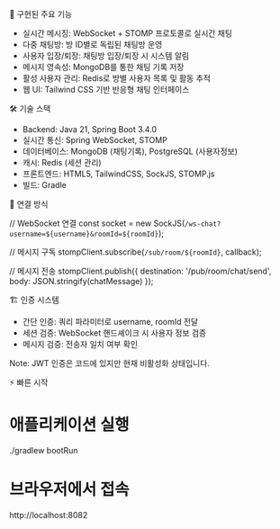   🚀 구현된 주요 기능

  - 실시간 메시징: WebSocket + STOMP 프로토콜로 실시간 채팅
  - 다중 채팅방: 방 ID별로 독립된 채팅방 운영
  - 사용자 입장/퇴장: 채팅방 입장/퇴장 시 시스템 알림
  - 메시지 영속성: MongoDB를 통한 채팅 기록 저장
  - 활성 사용자 관리: Redis로 방별 사용자 목록 및 활동 추적
  - 웹 UI: Tailwind CSS 기반 반응형 채팅 인터페이스

  🛠️ 기술 스택

  - Backend: Java 21, Spring Boot 3.4.0
  - 실시간 통신: Spring WebSocket, STOMP
  - 데이터베이스: MongoDB (채팅기록), PostgreSQL (사용자정보)
  - 캐시: Redis (세션 관리)
  - 프론트엔드: HTML5, TailwindCSS, SockJS, STOMP.js
  - 빌드: Gradle

  📡 연결 방식

  // WebSocket 연결
  const socket = new SockJS(`/ws-chat?username=${username}&roomId=${roomId}`);

  // 메시지 구독
  stompClient.subscribe(`/sub/room/${roomId}`, callback);

  // 메시지 전송
  stompClient.publish({
      destination: '/pub/room/chat/send',
      body: JSON.stringify(chatMessage)
  });

  🏗️ 인증 시스템

  - 간단 인증: 쿼리 파라미터로 username, roomId 전달
  - 세션 검증: WebSocket 핸드셰이크 시 사용자 정보 검증
  - 메시지 검증: 전송자 일치 여부 확인

  Note: JWT 인증은 코드에 있지만 현재 비활성화 상태입니다.

  ⚡ 빠른 시작

  # 애플리케이션 실행
  ./gradlew bootRun

  # 브라우저에서 접속
  http://localhost:8082
